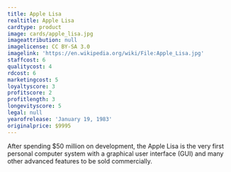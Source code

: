 ```yaml
---
title: Apple Lisa
realtitle: Apple Lisa
cardtype: product
image: cards/apple_lisa.jpg
imageattribution: null
imagelicense: CC BY-SA 3.0
imagelink: 'https://en.wikipedia.org/wiki/File:Apple_Lisa.jpg'
staffcost: 6
qualitycost: 4
rdcost: 6
marketingcost: 5
loyaltyscore: 3
profitscore: 2
profitlength: 3
longevityscore: 5
legal: null
yearofrelease: 'January 19, 1983'
originalprice: $9995
---
```


After spending $50 million on development, the Apple Lisa is the very first personal computer system with a graphical user interface (GUI) and many other advanced features to be sold commercially.
